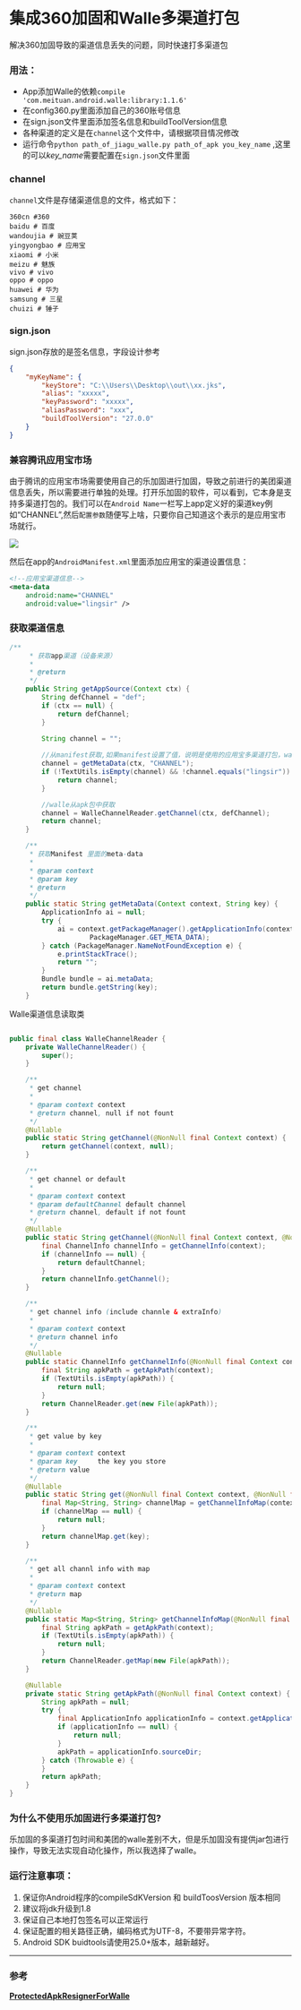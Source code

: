 # 集成360加固和Walle多渠道打包
解决360加固导致的渠道信息丢失的问题，同时快速打多渠道包

### 用法：

- App添加Walle的依赖`compile 'com.meituan.android.walle:library:1.1.6'`
- 在config360.py里面添加自己的360账号信息
- 在sign.json文件里面添加签名信息和buildToolVersion信息
- 各种渠道的定义是在`channel`这个文件中，请根据项目情况修改
- 运行命令`python path_of_jiagu_walle.py path_of_apk you_key_name` ,这里的可以*key_name*需要配置在`sign.json`文件里面
### channel

`channel`文件是存储渠道信息的文件，格式如下：

```
360cn #360
baidu # 百度
wandoujia # 豌豆荚
yingyongbao # 应用宝
xiaomi # 小米
meizu # 魅族
vivo # vivo
oppo # oppo
huawei # 华为
samsung # 三星
chuizi # 锤子
```

### sign.json

sign.json存放的是签名信息，字段设计参考

```json
{
    "myKeyName": {
        "keyStore": "C:\\Users\\Desktop\\out\\xx.jks",
        "alias": "xxxxx",
        "keyPassword": "xxxxx",
        "aliasPassword": "xxx",
        "buildToolVersion": "27.0.0"
    }
}
```

### 兼容腾讯应用宝市场

由于腾讯的应用宝市场需要使用自己的乐加固进行加固，导致之前进行的美团渠道信息丢失，所以需要进行单独的处理。打开乐加固的软件，可以看到，它本身是支持多渠道打包的。我们可以在`Android Name`一栏写上app定义好的渠道key例如“CHANNEL”,然后`配置参数`随便写上啥，只要你自己知道这个表示的是应用宝市场就行。

![](https://file.2fun.xyz/LEJIAGU20190111112231.png)

然后在app的`AndroidManifest.xml`里面添加应用宝的渠道设置信息：

```xml
<!--应用宝渠道信息-->
<meta-data
    android:name="CHANNEL"
    android:value="lingsir" />
```

### 获取渠道信息

```java
/**
     * 获取app渠道（设备来源）
     *
     * @return
     */
    public String getAppSource(Context ctx) {
        String defChannel = "def";
        if (ctx == null) {
            return defChannel;
        }
        
        String channel = "";

        //从manifest获取,如果manifest设置了值，说明是使用的应用宝多渠道打包，walle不可用
        channel = getMetaData(ctx, "CHANNEL");
        if (!TextUtils.isEmpty(channel) && !channel.equals("lingsir")) {
            return channel;
        }

        //walle从apk包中获取
        channel = WalleChannelReader.getChannel(ctx, defChannel);
        return channel;
    }

    /**
     * 获取Manifest 里面的meta-data
     *
     * @param context
     * @param key
     * @return
     */
    public static String getMetaData(Context context, String key) {
        ApplicationInfo ai = null;
        try {
            ai = context.getPackageManager().getApplicationInfo(context.getPackageName(),
                    PackageManager.GET_META_DATA);
        } catch (PackageManager.NameNotFoundException e) {
            e.printStackTrace();
            return "";
        }
        Bundle bundle = ai.metaData;
        return bundle.getString(key);
    }
```

Walle渠道信息读取类

```java

public final class WalleChannelReader {
    private WalleChannelReader() {
        super();
    }

    /**
     * get channel
     *
     * @param context context
     * @return channel, null if not fount
     */
    @Nullable
    public static String getChannel(@NonNull final Context context) {
        return getChannel(context, null);
    }

    /**
     * get channel or default
     *
     * @param context context
     * @param defaultChannel default channel
     * @return channel, default if not fount
     */
    @Nullable
    public static String getChannel(@NonNull final Context context, @NonNull final String defaultChannel) {
        final ChannelInfo channelInfo = getChannelInfo(context);
        if (channelInfo == null) {
            return defaultChannel;
        }
        return channelInfo.getChannel();
    }

    /**
     * get channel info (include channle & extraInfo)
     *
     * @param context context
     * @return channel info
     */
    @Nullable
    public static ChannelInfo getChannelInfo(@NonNull final Context context) {
        final String apkPath = getApkPath(context);
        if (TextUtils.isEmpty(apkPath)) {
            return null;
        }
        return ChannelReader.get(new File(apkPath));
    }

    /**
     * get value by key
     *
     * @param context context
     * @param key     the key you store
     * @return value
     */
    @Nullable
    public static String get(@NonNull final Context context, @NonNull final String key) {
        final Map<String, String> channelMap = getChannelInfoMap(context);
        if (channelMap == null) {
            return null;
        }
        return channelMap.get(key);
    }

    /**
     * get all channl info with map
     *
     * @param context context
     * @return map
     */
    @Nullable
    public static Map<String, String> getChannelInfoMap(@NonNull final Context context) {
        final String apkPath = getApkPath(context);
        if (TextUtils.isEmpty(apkPath)) {
            return null;
        }
        return ChannelReader.getMap(new File(apkPath));
    }

    @Nullable
    private static String getApkPath(@NonNull final Context context) {
        String apkPath = null;
        try {
            final ApplicationInfo applicationInfo = context.getApplicationInfo();
            if (applicationInfo == null) {
                return null;
            }
            apkPath = applicationInfo.sourceDir;
        } catch (Throwable e) {
        }
        return apkPath;
    }
}
```

### 为什么不使用乐加固进行多渠道打包?

乐加固的多渠道打包时间和美团的walle差别不大，但是乐加固没有提供jar包进行操作，导致无法实现自动化操作，所以我选择了walle。

### 运行注意事项：

1. 保证你Android程序的compileSdKVersion 和 buildToosVersion 版本相同
2. 建议将jdk升级到1.8
3. 保证自己本地打包签名可以正常运行
4. 保证配置的相关路径正确，编码格式为UTF-8，不要带异常字符。
5. Android SDK buidtools请使用25.0+版本，越新越好。

----------
### 参考

[**ProtectedApkResignerForWalle**](https://github.com/Jay-Goo/ProtectedApkResignerForWalle)